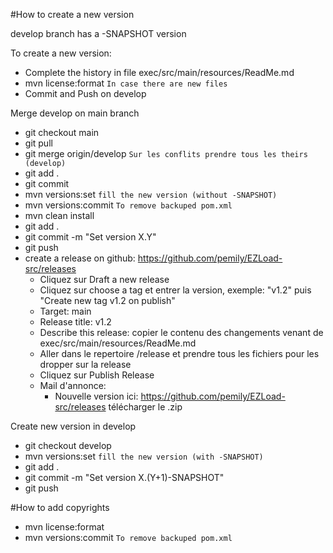 #How to create a new version

develop branch has a -SNAPSHOT version

To create a new version:

* Complete the history in file exec/src/main/resources/ReadMe.md
* mvn license:format `In case there are new files`
* Commit and Push on develop

Merge develop on main branch
* git checkout main
* git pull
* git merge origin/develop `Sur les conflits prendre tous les theirs (develop)`
* git add .
* git commit
* mvn versions:set `fill the new version (without -SNAPSHOT)`
* mvn versions:commit `To remove backuped pom.xml`
* mvn clean install
* git add . 
* git commit -m "Set version X.Y"
* git push
* create a release on github: https://github.com/pemily/EZLoad-src/releases
  * Cliquez sur Draft a new release
  * Cliquez sur choose a tag et entrer la version, exemple: "v1.2" puis "Create new tag v1.2 on publish"
  * Target: main
  * Release title: v1.2
  * Describe this release: copier le contenu des changements venant de exec/src/main/resources/ReadMe.md
  * Aller dans le repertoire /release et prendre tous les fichiers pour les dropper sur la release
  * Cliquez sur Publish Release
  * Mail d'annonce:
    * Nouvelle version ici: https://github.com/pemily/EZLoad-src/releases télécharger le .zip

Create new version in develop
* git checkout develop
* mvn versions:set `fill the new version (with -SNAPSHOT)`
* git add .
* git commit -m "Set version X.(Y+1)-SNAPSHOT"
* git push
 

#How to add copyrights
* mvn license:format 
* mvn versions:commit `To remove backuped pom.xml`
